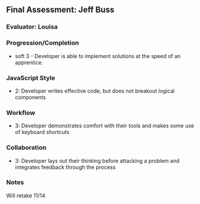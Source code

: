 ## Final Assessment: Jeff Buss

### Evaluator: Louisa

### Progression/Completion
* soft 3 - Developer is able to implement solutions at the speed of an apprentice.

### JavaScript Style
* 2: Developer writes effective code, but does not breakout logical components

### Workflow
* 3: Developer demonstrates comfort with their tools and makes some use of keyboard shortcuts

### Collaboration
* 3: Developer lays out their thinking before attacking a problem and integrates feedback through the process

### Notes

Will retake 11/14
